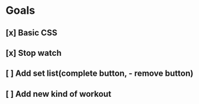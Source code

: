 # Goals

## [x] Basic CSS
## [x] Stop watch
## [ ] Add set list(complete button, - remove button)
## [ ] Add new kind of workout